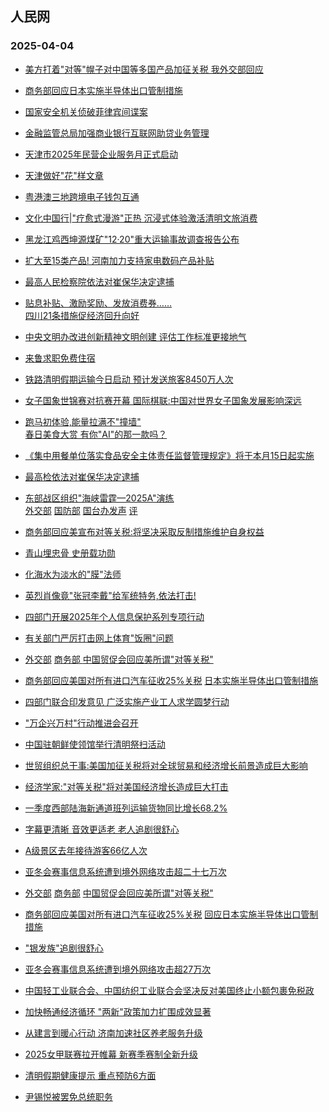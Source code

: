 ## 人民网 
### 2025-04-04

+ [美方打着"对等"幌子对中国等多国产品加征关税 我外交部回应](http://v.people.cn/n1/2025/0403/c431206-40453308.html)

+ [商务部回应日本实施半导体出口管制措施](http://finance.people.com.cn/n1/2025/0403/c1004-40453320.html)

+ [国家安全机关侦破菲律宾间谍案](http://politics.people.com.cn/n1/2025/0403/c1001-40453132.html)

+ [金融监管总局加强商业银行互联网助贷业务管理](http://finance.people.com.cn/n1/2025/0403/c1004-40453370.html)

+ [天津市2025年民营企业服务月正式启动](http://tj.people.com.cn/n2/2025/0403/c375366-41185495.html)

+ [天津做好"花"样文章](http://tj.people.com.cn/n2/2025/0403/c375366-41186259.html)

+ [粤港澳三地跨境电子钱包互通](http://gd.people.com.cn/n2/2025/0403/c123932-41185380.html)

+ [文化中国行|</a><a href="http://ent.people.com.cn/n1/2025/0403/c1012-40452893.html" target="_blank">"疗愈式漫游"正热 沉浸式体验激活清明文旅消费](http://ent.people.com.cn/GB/458447/458829/index.html)

+ [黑龙江鸡西坤源煤矿"12·20"重大运输事故调查报告公布](http://society.people.com.cn/n1/2025/0403/c1008-40453100.html)

+ [扩大至15类产品! 河南加力支持家电数码产品补贴](http://henan.people.com.cn/n2/2025/0403/c351638-41185089.html)

+ [最高人民检察院依法对崔保华决定逮捕](http://society.people.com.cn/n1/2025/0403/c1008-40453086.html)

+ [贴息补贴、激励奖励、发放消费券……<br>四川21条措施促经济回升向好](http://sc.people.com.cn/n2/2025/0403/c345509-41185597.html)

+ [中央文明办改进创新精神文明创建 评估工作标准更接地气](http://politics.people.com.cn/n1/2025/0403/c1001-40452615.html)

+ [来鲁求职免费住宿](http://sd.people.com.cn/n2/2025/0403/c364532-41185879.html)

+ [铁路清明假期运输今日启动 预计发送旅客8450万人次](http://finance.people.com.cn/n1/2025/0403/c1004-40453148.html)

+ [女子国象世锦赛对抗赛开幕 国际棋联:中国对世界女子国象发展影响深远](http://ent.people.com.cn/n1/2025/0403/c1012-40453050.html)

+ [跑马初体验,能量拉满不"撞墙"</a><br><a href="http://health.people.com.cn/n1/2025/0403/c14739-40452895.html" target="_blank">春日美食大赏 有你"AI"的那一款吗？](http://ent.people.com.cn/n1/2025/0403/c1012-40453046.html)

+ [《集中用餐单位落实食品安全主体责任监督管理规定》将于本月15日起实施](http://society.people.com.cn/n1/2025/0403/c1008-40452625.html)

+ [最高检依法对崔保华决定逮捕](http://politics.people.com.cn/n1/2025/0403/c1001-40453091.html)

+ [东部战区组织"海峡雷霆—2025A"演练</a><br><a href="http://world.people.com.cn/n1/2025/0403/c1002-40452623.html" target="_blank">外交部</a> <a href="http://military.people.com.cn/n1/2025/0402/c1011-40452536.html" target="_blank">国防部</a> <a href="http://tw.people.com.cn/n1/2025/0403/c14657-40452624.html" target="_blank">国台办发声</a> <a href="http://tw.people.com.cn/n1/2025/0403/c14657-40452616.html" target="_blank">评](http://military.people.com.cn/n1/2025/0403/c1011-40452618.html)

+ [商务部回应美宣布对等关税:将坚决采取反制措施维护自身权益](http://world.people.com.cn/n1/2025/0403/c1002-40453126.html)

+ [青山埋忠骨 史册载功勋](http://world.people.com.cn/n1/2025/0403/c1002-40453042.html)

+ [化海水为淡水的"膜"法师](http://world.people.com.cn/n1/2025/0403/c1002-40452697.html%22%20target%3D%22_blank%22%20rel%3D%22noopener%22%3E%E7%BE%8E%E5%9B%BD%E5%8A%A0%E5%BE%81%22%E5%AF%B9%E7%AD%89%E5%85%B3%E7%A8%8E%22%E5%AE%9A%E4%BA%86%3C/a%3E%20%3Ca%20href%3D%22http://world.people.com.cn/n1/2025/0403/c1002-40452669.html%22%20target%3D%22_blank%22%20rel%3D%22noopener%22%3E%E5%85%A8%E7%90%83%E4%B8%80%E7%89%87%E5%8F%8D%E5%AF%B9%3C/a%3E%3Cbr%3E%20%3Ca%20href%3D%22http://world.people.com.cn/n1/2025/0403/c1002-40452671.html%22%20target%3D%22_blank%22%20rel%3D%22noopener%22%3E%E4%B8%93%E5%AE%B6:%22%E5%85%B3%E7%A8%8E%E8%AE%B9%E8%AF%88%22%E7%A0%B4%E5%9D%8F%E4%B8%96%E7%95%8C%E7%BB%8F%E6%B5%8E%E7%A8%B3%E5%AE%9A%E6%80%A7%3C/a%3E%3C/li%3E%20%5B2025%E5%B9%B404%E6%9C%8803%E6%97%A506:34%5D%3Cli%3E%3Ca%20href%3D%22http://finance.people.com.cn/n1/2025/0403/c1004-40452631.html)

+ [英烈肖像竟"张冠李戴"给军统特务,依法打击!](http://society.people.com.cn/n1/2025/0403/c1008-40452678.html)

+ [四部门开展2025年个人信息保护系列专项行动](http://ent.people.com.cn/n1/2025/0403/c1012-40452654.html%22%20target%3D%22_blank%22%20rel%3D%22noopener%22%3EAIGC%E6%9D%A5%E4%BA%86%2C%E5%BD%B1%E8%A7%86%E5%88%9B%E4%BD%9C%E5%87%86%E5%A4%87%E5%A5%BD%E4%BA%86%E5%90%97%3F%3C/a%3E%3C/li%3E%20%5B2025%E5%B9%B404%E6%9C%8803%E6%97%A506:47%5D%3Cli%3E%3Ca%20href%3D%22http://society.people.com.cn/n1/2025/0403/c1008-40452659.html%22%20target%3D%22_blank%22%20rel%3D%22noopener%22%3E%E6%99%92%E5%8E%9F%E7%94%9F%E6%80%81%E6%89%8B%E8%89%BA%2C%E8%B4%A6%E5%8F%B7%22%E7%B2%89%E4%B8%9D%22%E8%B6%851600%E4%B8%87%20%3C/a%3E%3Cbr%3E%3Ca%20href%3D%22http://society.people.com.cn/n1/2025/0403/c1008-40452643.html%22%20target%3D%22_blank%22%20rel%3D%22noopener%22%3E%E5%9C%A8%E7%94%B0%E9%97%B4%2C%22%E9%87%87%E6%91%98%22%E6%98%A5%E5%A4%A9%3C/a%3E%3C/li%3E%20%5B2025%E5%B9%B404%E6%9C%8803%E6%97%A506:41%5D%3Cli%3E%3Ca%20href%3D%22http://society.people.com.cn/n1/2025/0403/c1008-40452620.html)

+ [有关部门严厉打击网上体育"饭圈"问题](http://society.people.com.cn/n1/2025/0403/c1008-40452633.html)

+ [外交部</a> <a href="http://world.people.com.cn/n1/2025/0404/c1002-40453442.html" target="_blank">商务部 </a> <a href="http://world.people.com.cn/n1/2025/0404/c1002-40453443.html" target="_blank">中国贸促会回应美所谓"对等关税"](http://world.people.com.cn/n1/2025/0404/c1002-40453441.html)

+ [商务部回应美国对所有进口汽车征收25%关税</a> <a href="http://world.people.com.cn/n1/2025/0404/c1002-40453445.html" target="_blank">日本实施半导体出口管制措施](http://world.people.com.cn/n1/2025/0404/c1002-40453444.html)

+ [四部门联合印发意见 广泛实施产业工人求学圆梦行动](http://society.people.com.cn/n1/2025/0404/c1008-40453457.html)

+ ["万企兴万村"行动推进会召开](http://society.people.com.cn/n1/2025/0404/c1008-40453456.html)

+ [中国驻朝鲜使领馆举行清明祭扫活动](http://world.people.com.cn/n1/2025/0404/c1002-40453448.html)

+ [世贸组织总干事:美国加征关税将对全球贸易和经济增长前景造成巨大影响](http://world.people.com.cn/n1/2025/0404/c1002-40453478.html)

+ [经济学家:"对等关税"将对美国经济增长造成巨大打击](http://paper.people.com.cn/rmrb/pc/content/202504/04/content_30065767.html)

+ [一季度西部陆海新通道班列运输货物同比增长68.2%](http://finance.people.com.cn/n1/2025/0404/c1004-40453412.html)

+ [字幕更清晰 音效更适老 老人追剧很舒心](http://society.people.com.cn/n1/2025/0404/c1008-40453426.html)

+ [A级景区去年接待游客66亿人次](http://ent.people.com.cn/n1/2025/0404/c1012-40453424.html)

+ [亚冬会赛事信息系统遭到境外网络攻击超二十七万次](http://ent.people.com.cn/n1/2025/0404/c1012-40453460.html)

+ [外交部</a> <a href="http://world.people.com.cn/n1/2025/0404/c1002-40453442.html" target="_blank">商务部</a> <a href="http://world.people.com.cn/n1/2025/0404/c1002-40453443.html" target="_blank">中国贸促会回应美所谓"对等关税"](http://world.people.com.cn/n1/2025/0404/c1002-40453441.html)

+ [商务部回应美国对所有进口汽车征收25%关税</a> <a href="http://world.people.com.cn/n1/2025/0404/c1002-40453445.html" target="_blank"> 回应日本实施半导体出口管制措施](http://world.people.com.cn/n1/2025/0404/c1002-40453444.html)

+ ["银发族"追剧很舒心](http://society.people.com.cn/n1/2025/0404/c1008-40453426.html)

+ [亚冬会赛事信息系统遭到境外网络攻击超27万次](http://ent.people.com.cn/n1/2025/0404/c1012-40453460.html)

+ [中国轻工业联合会、</a><a href="http://world.people.com.cn/n1/2025/0404/c1002-40453621.html" target="_blank">中国纺织工业联合会坚决反对美国终止小额包裹免税政](http://world.people.com.cn/n1/2025/0404/c1002-40453617.html)

+ [加快畅通经济循环 "两新"政策加力扩围成效显著](http://finance.people.com.cn/n1/2025/0404/c1004-40453616.html)

+ [从建言到暖心行动 济南加速社区养老服务升级](http://sd.people.com.cn/n2/2025/0404/c364532-41186507.html)

+ [2025女甲联赛拉开帷幕 新赛季赛制全新升级](http://ent.people.com.cn/n1/2025/0404/c1012-40453611.html)

+ [清明假期健康提示 重点预防6方面](http://health.people.com.cn/n1/2025/0404/c14739-40453614.html)

+ [尹锡悦被罢免总统职务](http://world.people.com.cn/n1/2025/0404/c1002-40453626.html)

